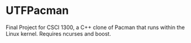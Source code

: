 # UTFPacman
Final Project for CSCI 1300, a C++ clone of Pacman that runs within the Linux kernel. Requires ncurses and boost.

